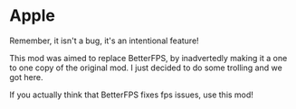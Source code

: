 # Apple
Remember, it isn't a bug, it's an intentional feature! 

This mod was aimed to replace BetterFPS, by inadvertedly making it a one to one copy of the original 
mod. I just decided to do some trolling and we got here.

If you actually think that BetterFPS fixes fps issues, use this mod!